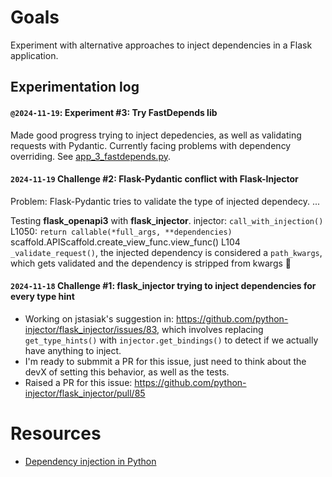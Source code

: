 
# Goals
Experiment with alternative approaches to inject dependencies in a Flask application.




## Experimentation log
#### `@2024-11-19`: Experiment #3: Try FastDepends lib
Made good progress trying to inject depedencies, as well as validating requests with Pydantic. 
Currently facing problems with dependency overriding.
See [app_3_fastdepends.py](./app_3_fastdepends.py).

#### `2024-11-19`  Challenge #2: Flask-Pydantic conflict with Flask-Injector
Problem: Flask-Pydantic tries to validate the type of injected dependecy.
...

Testing **flask_openapi3** with **flask_injector**.
injector: `call_with_injection()` L1050: `return callable(*full_args, **dependencies)`
scaffold.APIScaffold.create_view_func.view_func() L104 `_validate_request()`, the injected dependency is considered a `path_kwargs`, which gets validated and the dependency is stripped from kwargs 🫠


#### `2024-11-18`  Challenge #1: flask_injector trying to inject dependencies for every type hint
* Working on jstasiak's suggestion in: https://github.com/python-injector/flask_injector/issues/83, which involves replacing `get_type_hints()` with `injector.get_bindings()` to detect if we actually have anything to inject.
* I'm ready to submmit a PR for this issue, just need to think about the devX of setting this behavior, as well as the tests.
* Raised a PR for this issue: https://github.com/python-injector/flask_injector/pull/85

# Resources
* [Dependency injection in Python](https://snyk.io/blog/dependency-injection-python/)